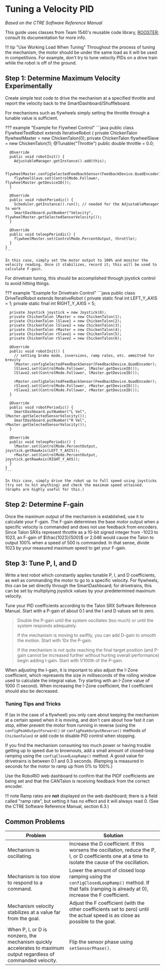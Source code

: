# Tuning a Velocity PID

_Based on the CTRE Software Reference Manual_

This guide uses classes from Team 1540's reusable code library, [ROOSTER](https://github.com/flamingchickens1540/ROOSTER); consult its documentation for more info.

!!! tip "Use Working Load When Tuning"
	Throughout the process of tuning the mechanism, the motor should be under the same load as it will be used in competitions. For example, don't try to tune velocity PIDs on a drive train while the robot is off of the ground.

## Step 1: Determine Maximum Velocity Experimentally

Create simple test code to drive the mechanism at a specified throttle and report the velocity back to the SmartDashboard/Shuffleboard. 

For mechanisms such as flywheels simply setting the throttle through a tunable value is sufficient.

??? example "Example for Flywheel Control"
    ```java
    public class FlywheelTestRobot extends IterativeRobot {
      private ChickenTalon flywheelMaster = new ChickenTalon(0);
      private ChickenTalon flywheelSlave = new ChickenTalon(1);
      @Tunable("Throttle")
      public double throttle = 0.0;
      
      @Override
      public void robotInit() {
        AdjustableManager.getInstance().add(this);
        
        flywheelMaster.configSelectedFeedbackSensor(FeedbackDevice.QuadEncoder);
        flywheelSlave.set(ControlMode.Follower, flywheelMaster.getDeviceID());
      }
      
      @Override
      public void robotPeriodic() {
        Scheduler.getInstance().run(); // needed for the AdjustableManager to work
        SmartDashboard.putNumber("Velocity", flywheelMaster.getSelectedSensorVelocity());
      }
      
      @Override
      public void teleopPeriodic() {
        flywheelMaster.set(ControlMode.PercentOutput, throttle);
      }
    }
    ```
    
    In this case, simply set the motor output to 100% and monitor the velocity reading. Once it stabilizes, record it; this will be used to calculate F-gain.

For drivetrain tuning, this should be accomplished through joystick control to avoid hitting things. 

??? example "Example for Drivetrain Control"
    ```java
    public class DriveTestRobot extends IterativeRobot {
      private static final int LEFT_Y_AXIS = 1;
      private static final int RIGHT_Y_AXIS = 5;
      
      private Joystick joystick = new Joystick(0);
      private ChickenTalon lMaster = new ChickenTalon(1);
      private ChickenTalon lSlave1 = new ChickenTalon(2);
      private ChickenTalon lSlave2 = new ChickenTalon(3);
      private ChickenTalon rMaster = new ChickenTalon(4);
      private ChickenTalon rSlave1 = new ChickenTalon(5);
      private ChickenTalon rSlave2 = new ChickenTalon(6);
    
      @Override
      public void robotInit() {
        // setting brake mode, inversions, ramp rates, etc. ommitted for brevity
        lMaster.configSelectedFeedbackSensor(FeedbackDevice.QuadEncoder);
        lSlave1.set(ControlMode.Follower, lMaster.getDeviceID());
        lSlave2.set(ControlMode.Follower, lMaster.getDeviceID());
    
        rMaster.configSelectedFeedbackSensor(FeedbackDevice.QuadEncoder);
        rSlave1.set(ControlMode.Follower, rMaster.getDeviceID());
        rSlave2.set(ControlMode.Follower, rMaster.getDeviceID());
      }
    
      @Override
      public void robotPeriodic() {
        SmartDashboard.putNumber("L Vel", lMaster.getSelectedSensorVelocity());
        SmartDashboard.putNumber("R Vel", rMaster.getSelectedSensorVelocity());
      }
    
      @Override
      public void teleopPeriodic() {
        lMaster.set(ControlMode.PercentOutput, joystick.getRawAxis(LEFT_Y_AXIS));
        rMaster.set(ControlMode.PercentOutput, joystick.getRawAxis(RIGHT_Y_AXS));
      }
    }
    ```

    In this case, simply drive the robot up to full speed using joysticks (try not to hit anything) and check the maximum speed attained. (Graphs are highly useful for this.)

## Step 2: Determine F-gain

Once the maximum output of the mechanism is established, use it to calculate your F-gain. The F-gain determines the base motor output when a specific velocity is commanded and does not use feedback from encoders. Since Talon SRXs represent throttle as a 10-bit signed integer from -1023 to 1023, an F-gain of $\frac{1023}{500}$ or 2.046 would cause the Talon to output 100% when a speed of 500 is commanded. In that sense, divide 1023 by your measured maximum speed to get your F-gain.

## Step 3: Tune P, I, and D

Write a test robot which constantly applies tunable P, I, and D coefficients, as well as commanding the motor to go to a specific velocity. For flywheels, this can be set directly through the SmartDashboard; for drivetrains, this can be set by multiplying joystick values by your predetermined maximum velocity.

Tune your PID coefficients according to the Talon SRX Software Reference Manual. Start with a P-gain of about 0.1 and the I and D values set to zero.

> Double the P-gain until the system oscillates (too much) or until the system responds adequately.
>
> If the mechanism is moving to swiftly, you can add D-gain to smooth the motion. Start with 10x the P-gain.
>
> If the mechanism is not quite reaching the final target position (and P-gain cannot be increased further without hurting overall performance) begin adding I-gain. Start with 1/100th of the P-gain.

When adjusting the I-gain, it is important to also adjust the I-Zone coefficient, which represents the size in milliseconds of the rolling window used to calculate the integral value. Try starting with an I-Zone value of 1000 (1 second). When increasing the I-Zone coefficient, the I coefficient should also be decreased.

### Tuning Tips and Tricks

If (as in the case of a flywheel) you only care about keeping the mechanism at a certain speed when it is moving, and don't care about how fast it can stop, either prevent the motor from running in reverse (using the `configPeakOutputForward()` or `configPeakOutputReverse()` methods of `ChickenTalon`) or add code to disable PID control when stopping.

If you find the mechanism consuming too much power or having trouble getting up to speed due to brownouts, add a small amount of closed-loop ramping using the `configClosedLoopRamp()` method. A good value for drivetrains is between 0.1 and 0.3 seconds. (Ramping is measured in seconds for the motor to ramp up from 0% to 100%.)

Use the RoboRIO web dashboard to confirm that the PIDF coefficients are being set and that the CANTalon is receiving feedback from the correct encoder. 

!!! note
	Ramp rates are **not** displayed on the web dashboard; there is a field called "ramp rate", but setting it has no effect and it will always read 0. (See the CTRE Software Reference Manual, section 6.3.)

## Common Problems

| Problem                                  | Solution                                 |
| ---------------------------------------- | ---------------------------------------- |
| Mechanism is oscillating.                | Increase the D coefficient. If this worsens the oscillation, reduce the P, I, or D coefficients one at a time to isolate the cause of the oscillation. |
| Mechanism is too slow to respond to a command. | Lower the amount of closed loop ramping using the `configClosedLoopRamp()` method. If that fails (ramping is already at 0), increase the F​ coefficient. |
| Mechanism velocity stabilizes at a value far from the goal. | Adjust the F coefficient (with the other coefficients set to zero) until the actual speed is as close as possible to the goal. |
| When P, I, or D is nonzero, the mechanism quickly accelerates to maximum output regardless of commanded velocity. | Flip the sensor phase using `setSensorPhase()`. |

